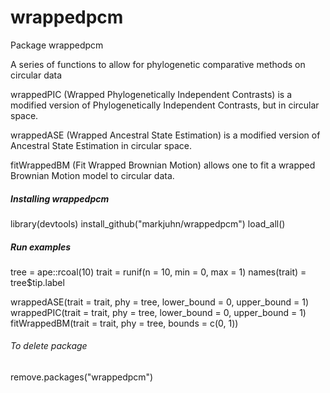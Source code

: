 # wrappedpcm
Package wrappedpcm

A series of functions to allow for phylogenetic comparative methods on circular data

wrappedPIC (Wrapped Phylogenetically Independent Contrasts) is a modified version of Phylogenetically Independent Contrasts, but in circular space.

wrappedASE (Wrapped Ancestral State Estimation) is a modified version of Ancestral State Estimation in circular space.

fitWrappedBM (Fit Wrapped Brownian Motion) allows one to fit a wrapped Brownian Motion model to circular data.

##### Installing wrappedpcm

library(devtools)
install_github("markjuhn/wrappedpcm")
load_all()

##### Run examples
tree = ape::rcoal(10)
trait = runif(n = 10, min = 0, max = 1)
names(trait) = tree$tip.label

wrappedASE(trait = trait, phy = tree, lower_bound = 0, upper_bound = 1)
wrappedPIC(trait = trait, phy = tree, lower_bound = 0, upper_bound = 1)
fitWrappedBM(trait = trait, phy = tree, bounds = c(0, 1))

###### To delete package
remove.packages("wrappedpcm")
